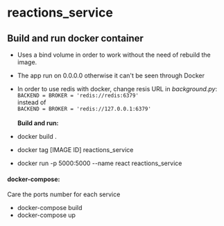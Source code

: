 # reactions_service

## Build and run docker container

* Uses a bind volume in order to work without the need of rebuild the image.<br/>
* The app run on 0.0.0.0 otherwise it can't be seen through Docker

* In order to use redis with docker, change resis URL in _background.py_:<br/>
`BACKEND = BROKER = 'redis://redis:6379' `<br/>
instead of <br/>
`BACKEND = BROKER = 'redis://127.0.0.1:6379'`<br/>
<br/>**Build and run:**
* docker build .
* docker tag [IMAGE ID] reactions_service
* docker run -p 5000:5000 --name react reactions_service

#### docker-compose:
Care the ports number for each service
* docker-compose build
* docker-compose up